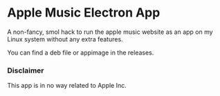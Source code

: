 # Apple Music Electron App

A non-fancy, smol hack to run the apple music website as an app on my Linux system without any extra features.

You can find a deb file or appimage in the releases.

### Disclaimer

This app is in no way related to Apple Inc.
